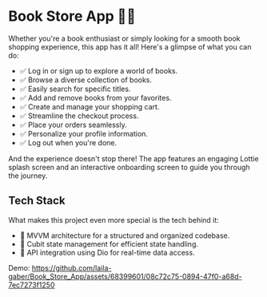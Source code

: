 # Book Store App 📖📱

Whether you're a book enthusiast or simply looking for a smooth book shopping experience, this app has it all! Here's a glimpse of what you can do:

- ✅ Log in or sign up to explore a world of books.
- ✅ Browse a diverse collection of books.
- ✅ Easily search for specific titles.
- ✅ Add and remove books from your favorites.
- ✅ Create and manage your shopping cart.
- ✅ Streamline the checkout process.
- ✅ Place your orders seamlessly.
- ✅ Personalize your profile information.
- ✅ Log out when you're done.

And the experience doesn't stop there! The app features an engaging Lottie splash screen and an interactive onboarding screen to guide you through the journey.

## Tech Stack

What makes this project even more special is the tech behind it:

- 🔷 MVVM architecture for a structured and organized codebase.
- 🔷 Cubit state management for efficient state handling.
- 🔷 API integration using Dio for real-time data access.

Demo:
https://github.com/laila-gaber/Book_Store_App/assets/68399601/08c72c75-0894-47f0-a68d-7ec7273f1250



